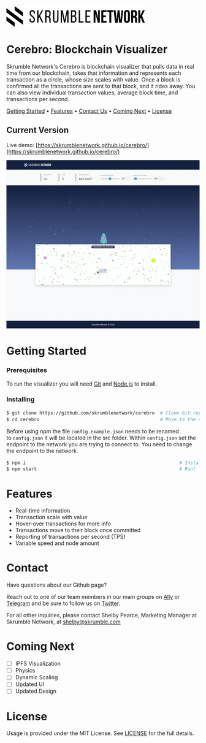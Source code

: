 ![Skrumble Network](https://raw.githubusercontent.com/skrumblenetwork/cerebro/master/img/SKM_Logo_black.png)

# Cerebro: Blockchain Visualizer

Skrumble Network's Cerebro is blockchain visualizer that pulls data in real time from our blockchain, takes that information and represents each transaction as a circle, whose size scales with value. Once a block is confirmed all the transactions are sent to that block, and it rides away. You can also view individual transaction values, average block time, and transactions per second.

[Getting Started](#getting-started) •
[Features](#features) •
[Contact Us](#contact) •
[Coming Next](#coming-next) •
[License](#license)

## Current Version

Live demo: [https://skrumblenetwork.github.io/cerebro/](https://skrumblenetwork.github.io/cerebro/)

![Current Version Demo](https://raw.githubusercontent.com/skrumblenetwork/cerebro/master/img/ship2.gif)

# Getting Started
### Prerequisites

To run the visualizer you will need [Git](https://git-scm.com/) and [Node.js](https://nodejs.org/en/download/) to install.

### Installing

```bash
$ git clone https://github.com/skrumblenetwork/cerebro  # Clone Git repo
$ cd cerebro                                            # Move to the directory
```

Before using npm the file `config.example.json` needs to be renamed to `config.json` it will be located in the src folder. Within `config.json` set the endpoint to the network you are trying to connect to. You need to change the endpoint to the network.

```bash
$ npm i                                                        # Install Dependencies
$ npm start                                                    # Run!
```

# Features

- Real-time information
- Transaction scale with value
- Hover-over transactions for more info
- Transactions move to their block once committed
- Reporting of transactions per second (TPS)
- Variable speed and node amount

# Contact

Have questions about our Github page?

Reach out to one of our team members in our main groups on [Ally](https://getally.io/c/) or [Telegram](https://t.me/skrumble) and be sure to follow us on [Twitter](https://twitter.com/SkrumbleNetwork).

For all other inquiries, please contact Shelby Pearce, Marketing Manager at Skrumble Network, at shelby@skrumble.com

# Coming Next

- [ ] IPFS Visualization
- [ ] Physics
- [ ] Dynamic Scaling
- [ ] Updated UI
- [ ] Updated Design

# License

Usage is provided under the MIT License. See [LICENSE](./LICENSE) for the full details.
